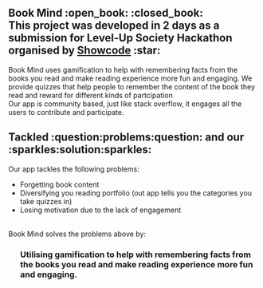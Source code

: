 <h2>Book Mind :open_book: :closed_book:<br>
This project was developed in 2 days as a submission for Level-Up Society Hackathon organised by <a href="https://www.showcode.io/">Showcode</a> :star: </h2>

<p>Book Mind uses gamification to help with remembering facts from the books you read and make reading experience more fun and engaging. We provide quizzes that help people to remember the content of the book they read and reward for different kinds of partcipation
<br>
Our app is community based, just like stack overflow, it engages all the users to contribute and participate. 

<h2>Tackled :question:problems:question: and our :sparkles:solution:sparkles: </h2>
Our app tackles the following problems:
<ul>

<li>
 Forgetting book content
 </li>
<li>
 Diversifying you reading portfolio (out app tells you the categories you take quizzes in)
 </li>
<li>
 Losing motivation due to the lack of engagement
 </li>
</ul>

<br>
Book Mind solves the problems above by:
<ul>


<h3>Utilising gamification to help with remembering facts from the books you read and make reading experience more fun and engaging.</h3>
</ul>


<br>
<br>
